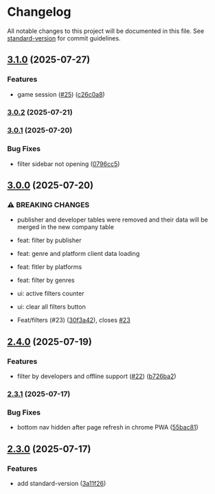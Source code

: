 # Changelog

All notable changes to this project will be documented in this file. See [standard-version](https://github.com/conventional-changelog/standard-version) for commit guidelines.

## [3.1.0](https://github.com/jguih/playnite-insights/compare/v3.0.2...v3.1.0) (2025-07-27)


### Features

* game session ([#25](https://github.com/jguih/playnite-insights/issues/25)) ([c26c0a8](https://github.com/jguih/playnite-insights/commit/c26c0a80d6d1915741d44e637576ace1297bfc2a))

### [3.0.2](https://github.com/jguih/playnite-insights/compare/v3.0.1...v3.0.2) (2025-07-21)

### [3.0.1](https://github.com/jguih/playnite-insights/compare/v3.0.0...v3.0.1) (2025-07-20)


### Bug Fixes

* filter sidebar not opening ([0796cc5](https://github.com/jguih/playnite-insights/commit/0796cc57d58281dcd173dd1a6178a8e5d57fb1e3))

## [3.0.0](https://github.com/jguih/playnite-insights/compare/v2.4.0...v3.0.0) (2025-07-20)


### ⚠ BREAKING CHANGES

* publisher and developer tables were removed and their data will be merged in the new company table

* feat: filter by publisher

* feat: genre and platform client data loading

* feat: fitler by platforms

* feat: filter by genres

* ui: active filters counter

* ui: clear all filters button

* Feat/filters (#23) ([30f3a42](https://github.com/jguih/playnite-insights/commit/30f3a42ee439ed2186e2ce0e23c19371dfd3e8ff)), closes [#23](https://github.com/jguih/playnite-insights/issues/23)

## [2.4.0](https://github.com/jguih/playnite-insights/compare/v2.3.1...v2.4.0) (2025-07-19)


### Features

* filter by developers and offline support ([#22](https://github.com/jguih/playnite-insights/issues/22)) ([b726ba2](https://github.com/jguih/playnite-insights/commit/b726ba24664118266679d1c65346313096a17eee))

### [2.3.1](https://github.com/jguih/playnite-insights/compare/v2.3.0...v2.3.1) (2025-07-17)


### Bug Fixes

* bottom nav hidden after page refresh in chrome PWA ([55bac81](https://github.com/jguih/playnite-insights/commit/55bac8150611a4415ecb089399415234b72aa504))

## [2.3.0](https://github.com/jguih/playnite-insights/compare/v2.2.0...v2.3.0) (2025-07-17)


### Features

* add standard-version ([3a11f26](https://github.com/jguih/playnite-insights/commit/3a11f268b47a02ad30e11ea985ef761b53916539))
